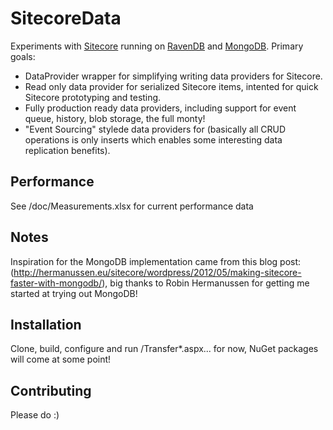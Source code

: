 # SitecoreData

Experiments with [Sitecore](http://www.sitecore.net) running on [RavenDB](http://ravendb.net) and [MongoDB](http://www.mongodb.org). Primary goals:

* DataProvider wrapper for simplifying writing data providers for Sitecore.
* Read only data provider for serialized Sitecore items, intented for quick Sitecore prototyping and testing.
* Fully production ready data providers, including support for event queue, history, blob storage, the full monty!
* "Event Sourcing" stylede data providers for (basically all CRUD operations is only inserts which enables some 
interesting data replication benefits).

## Performance ##

See /doc/Measurements.xlsx for current performance data

## Notes ##

Inspiration for the MongoDB implementation came from this blog post: (http://hermanussen.eu/sitecore/wordpress/2012/05/making-sitecore-faster-with-mongodb/), big thanks 
to Robin Hermanussen for getting me started at trying out MongoDB!

## Installation ##

Clone, build, configure and run /Transfer*.aspx... for now, NuGet packages will come at some point! 

## Contributing ##

Please do :)